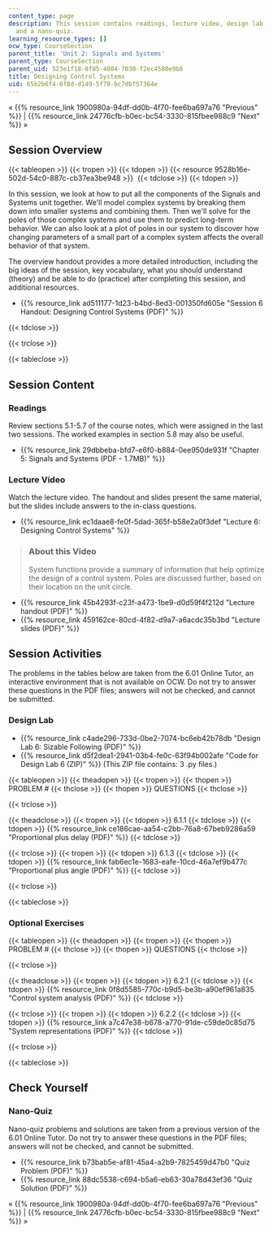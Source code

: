 ```yaml
---
content_type: page
description: This session contains readings, lecture video, design lab, optional exercises,
  and a nano-quiz.
learning_resource_types: []
ocw_type: CourseSection
parent_title: 'Unit 2: Signals and Systems'
parent_type: CourseSection
parent_uid: 523e1f18-8f85-4804-7030-f2ec4580e9b6
title: Designing Control Systems
uid: 65b2b6f4-6f8d-d149-5f79-bc7dbf57364e
---
```


« {{% resource_link 1900980a-94df-dd0b-4f70-fee6ba697a76 "Previous" %}} | {{% resource_link 24776cfb-b0ec-bc54-3330-815fbee988c9 "Next" %}} »

Session Overview
----------------

{{< tableopen >}}
{{< tropen >}}
{{< tdopen >}}
{{< resource 9528b16e-502d-54c0-887c-cb37ea3be948 >}} 
{{< tdclose >}}
{{< tdopen >}}


In this session, we look at how to put all the components of the Signals and Systems unit together. We'll model complex systems by breaking them down into smaller systems and combining them. Then we'll solve for the poles of those complex systems and use them to predict long-term behavior. We can also look at a plot of poles in our system to discover how changing parameters of a small part of a complex system affects the overall behavior of that system.

The overview handout provides a more detailed introduction, including the big ideas of the session, key vocabulary, what you should understand (theory) and be able to do (practice) after completing this session, and additional resources.

*   {{% resource_link ad511177-1d23-b4bd-8ed3-001350fd605e "Session 6 Handout: Designing Control Systems (PDF)" %}}


{{< tdclose >}}

{{< trclose >}}

{{< tableclose >}}

Session Content
---------------

### Readings

Review sections 5.1-5.7 of the course notes, which were assigned in the last two sessions. The worked examples in section 5.8 may also be useful.

*   {{% resource_link 29dbbeba-bfd7-e6f0-b884-0ee950de931f "Chapter 5: Signals and Systems (PDF - 1.7MB)" %}}

### Lecture Video

Watch the lecture video. The handout and slides present the same material, but the slides include answers to the in-class questions.

*   {{% resource_link ec1daae8-fe0f-5dad-365f-b58e2a0f3def "Lecture 6: Designing Control Systems" %}}

> ### About this Video
> 
> System functions provide a summary of information that help optimize the design of a control system. Poles are discussed further, based on their location on the unit circle.

*   {{% resource_link 45b4293f-c23f-a473-1be9-d0d59f4f212d "Lecture handout (PDF)" %}}
*   {{% resource_link 459162ce-80cd-4f82-d9a7-a6acdc35b3bd "Lecture slides (PDF)" %}}

Session Activities
------------------

The problems in the tables below are taken from the 6.01 Online Tutor, an interactive environment that is not available on OCW. Do not try to answer these questions in the PDF files; answers will not be checked, and cannot be submitted.

### Design Lab

*   {{% resource_link c4ade296-733d-0be2-7074-bc6eb42b78db "Design Lab 6: Sizable Following (PDF)" %}}
*   {{% resource_link d5f2dea1-2941-03b4-fe0c-63f94b002afe "Code for Design Lab 6 (ZIP)" %}} (This ZIP file contains: 3 .py files.)

{{< tableopen >}}
{{< theadopen >}}
{{< tropen >}}
{{< thopen >}}
PROBLEM #
{{< thclose >}}
{{< thopen >}}
QUESTIONS
{{< thclose >}}

{{< trclose >}}

{{< theadclose >}}
{{< tropen >}}
{{< tdopen >}}
6.1.1
{{< tdclose >}}
{{< tdopen >}}
{{% resource_link ce186cae-aa54-c2bb-76a8-67beb9286a59 "Proportional plus delay (PDF)" %}}
{{< tdclose >}}

{{< trclose >}}
{{< tropen >}}
{{< tdopen >}}
6.1.3
{{< tdclose >}}
{{< tdopen >}}
{{% resource_link fab6ec1e-1683-eafe-10cd-46a7ef9b477c "Proportional plus angle (PDF)" %}}
{{< tdclose >}}

{{< trclose >}}

{{< tableclose >}}

### Optional Exercises

{{< tableopen >}}
{{< theadopen >}}
{{< tropen >}}
{{< thopen >}}
PROBLEM #
{{< thclose >}}
{{< thopen >}}
QUESTIONS
{{< thclose >}}

{{< trclose >}}

{{< theadclose >}}
{{< tropen >}}
{{< tdopen >}}
6.2.1
{{< tdclose >}}
{{< tdopen >}}
{{% resource_link 0f8d5585-770c-b9d5-be3b-a90ef961a835 "Control system analysis (PDF)" %}}
{{< tdclose >}}

{{< trclose >}}
{{< tropen >}}
{{< tdopen >}}
6.2.2
{{< tdclose >}}
{{< tdopen >}}
{{% resource_link a7c47e38-b678-a770-91de-c59de0c85d75 "System representations (PDF)" %}}
{{< tdclose >}}

{{< trclose >}}

{{< tableclose >}}

Check Yourself
--------------

### Nano-Quiz

Nano-quiz problems and solutions are taken from a previous version of the 6.01 Online Tutor. Do not try to answer these questions in the PDF files; answers will not be checked, and cannot be submitted.

*   {{% resource_link b73bab5e-af81-45a4-a2b9-7825459d47b0 "Quiz Problem (PDF)" %}}
*   {{% resource_link 88dc5538-c694-b5a6-eb63-30a78d43ef36 "Quiz Solution (PDF)" %}}

« {{% resource_link 1900980a-94df-dd0b-4f70-fee6ba697a76 "Previous" %}} | {{% resource_link 24776cfb-b0ec-bc54-3330-815fbee988c9 "Next" %}} »